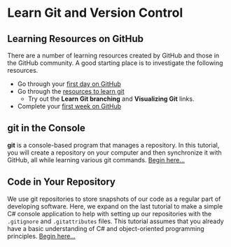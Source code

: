 # Learn Git and Version Control

## Learning Resources on GitHub

There are a number of learning resources created by GitHub and those in the GitHub community. A good starting place is to investigate the following resources.

- Go through your [first day on GitHub](https://lab.github.com/githubtraining/paths/first-day-on-github)
- Go through the [resources to learn git](http://try.github.io/)
  - Try out the **Learn Git branching** and **Visualizing Git** links.
- Complete your [first week on GitHub](https://lab.github.com/githubtraining/paths/first-week-on-github)

## git in the Console

**git** is a console-based program that manages a repository. In this tutorial, you will create a repository on your computer and then synchronize it with GitHub, all while learning various git commands. [Begin here...](gitCommands.md)

## Code in Your Repository

We use git repositories to store snapshots of our code as a regular part of developing software. Here, we expand on the last tutorial to make a simple C# console application to help with setting up our repositories with the `.gitignore` and `.gitattributes` files. This tutorial assumes that you already have a basic understanding of C# and object-oriented programming principles. [Begin here...](repo.html)
